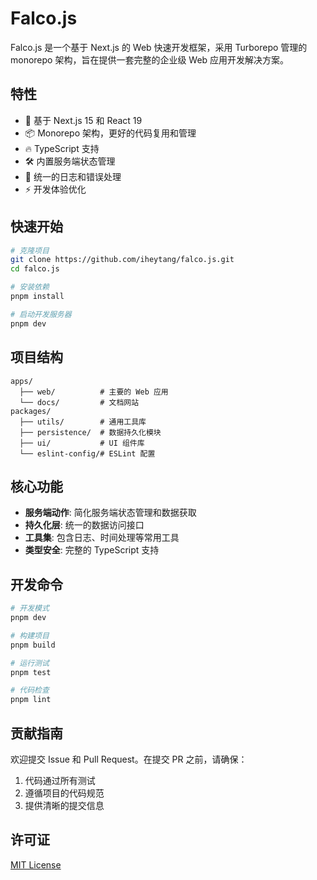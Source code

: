 # Falco.js

Falco.js 是一个基于 Next.js 的 Web 快速开发框架，采用 Turborepo 管理的 monorepo 架构，旨在提供一套完整的企业级 Web 应用开发解决方案。

## 特性

- 🚀 基于 Next.js 15 和 React 19
- 📦 Monorepo 架构，更好的代码复用和管理
- 🔥 TypeScript 支持
- 🛠️ 内置服务端状态管理
- 📝 统一的日志和错误处理
- ⚡️ 开发体验优化

## 快速开始

```bash
# 克隆项目
git clone https://github.com/iheytang/falco.js.git
cd falco.js

# 安装依赖
pnpm install

# 启动开发服务器
pnpm dev
```

## 项目结构

```
apps/
  ├── web/          # 主要的 Web 应用
  └── docs/         # 文档网站
packages/
  ├── utils/        # 通用工具库
  ├── persistence/  # 数据持久化模块
  ├── ui/           # UI 组件库
  └── eslint-config/# ESLint 配置
```

## 核心功能

- **服务端动作**: 简化服务端状态管理和数据获取
- **持久化层**: 统一的数据访问接口
- **工具集**: 包含日志、时间处理等常用工具
- **类型安全**: 完整的 TypeScript 支持

## 开发命令

```bash
# 开发模式
pnpm dev

# 构建项目
pnpm build

# 运行测试
pnpm test

# 代码检查
pnpm lint
```

## 贡献指南

欢迎提交 Issue 和 Pull Request。在提交 PR 之前，请确保：

1. 代码通过所有测试
2. 遵循项目的代码规范
3. 提供清晰的提交信息

## 许可证

[MIT License](LICENSE)
